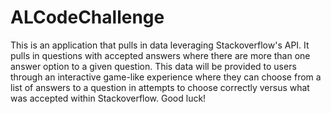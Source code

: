 # ALCodeChallenge
This is an application that pulls in data leveraging Stackoverflow's API. It pulls in questions with accepted answers where there are more than one answer option to a given question. This data will be provided to users through an interactive game-like experience where they can choose from a list of answers to a question in attempts to choose correctly versus what was accepted within Stackoverflow. Good luck!
